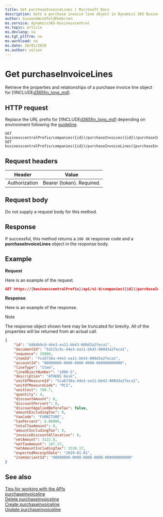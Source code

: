 ```yaml
---
title: Get purchaseInvoiceLines | Microsoft Docs
description: Gets a purchase invoice line object in Dynamics 365 Business Central.
author: SusanneWindfeldPedersen
ms.service: dynamics365-businesscentral
ms.topic: article
ms.devlang: na
ms.tgt_pltfrm: na
ms.workload: na
ms.date: 10/01/2020
ms.author: solsen
---
```


# Get purchaseInvoiceLines
Retrieve the properties and relationships of a purchase invoice line object for [!INCLUDE[d365fin_long_md](../../includes/d365fin_long_md.md)].

## HTTP request
Replace the URL prefix for [!INCLUDE[d365fin_long_md](../../includes/d365fin_long_md.md)] depending on environment following the [guideline](../../v2.0/endpoints-apis-for-dynamics.md).

```
GET businesscentralPrefix/companies({id})/purchaseInvoices({id})/purchaseInvoiceLines({purchaseInvoiceLineId})
GET businesscentralPrefix/companies({id})/purchaseInvoiceLines({purchaseInvoiceLineId})
```

## Request headers

|Header         |Value                     |
|---------------|--------------------------|
|Authorization  |Bearer {token}. Required. |

## Request body
Do not supply a request body for this method.

## Response
If successful, this method returns a ```200 OK``` response code and a **purchaseInvoiceLines** object in the response body.

## Example

**Request**

Here is an example of the request.
```json
GET https://{businesscentralPrefix}/api/v2.0/companies({id})/purchaseInvoices({id})/purchaseInvoiceLines({purchaseInvoiceLineId})
```

**Response**

Here is an example of the response. 

> [!NOTE]  
>   The response object shown here may be truncated for brevity. All of the properties will be returned from an actual call.

```json
{
    "id": "dd8db9c0-44e3-ea11-bb43-000d3a2feca1",
    "documentId": "5d115c9c-44e3-ea11-bb43-000d3a2feca1",
    "sequence": 10000,
    "itemId": "fca5738a-44e3-ea11-bb43-000d3a2feca1",
    "accountId": "00000000-0000-0000-0000-000000000000",
    "lineType": "Item",
    "lineObjectNumber": "1896-S",
    "description": "ATHENS Desk",
    "unitOfMeasureId": "5ca6738a-44e3-ea11-bb43-000d3a2feca1",
    "unitOfMeasureCode": "PCS",
    "unitCost": 780.7,
    "quantity": 4,
    "discountAmount": 0,
    "discountPercent": 0,
    "discountAppliedBeforeTax": false,
    "amountExcludingTax": 0,
    "taxCode": "FURNITURE",
    "taxPercent": 6.00006,
    "totalTaxAmount": 0,
    "amountIncludingTax": 0,
    "invoiceDiscountAllocation": 0,
    "netAmount": 3122.8,
    "netTaxAmount": 187.37,
    "netAmountIncludingTax": 3310.17,
    "expectedReceiptDate": "2019-01-01",
    "itemVariantId": "00000000-0000-0000-0000-000000000000"
}
```

## See also
[Tips for working with the APIs](/dynamics365/business-central/dev-itpro/developer/devenv-connect-apps-tips)    
[purchaseinvoiceline](../resources/dynamics_purchaseinvoiceline.md)    
[Delete purchaseinvoiceline](../api/dynamics_purchaseinvoiceline_Delete.md)    
[Create purchaseinvoiceline](../api/dynamics_purchaseinvoiceline_Create.md)    
[Update purchaseinvoiceline](../api/dynamics_purchaseinvoiceline_Update.md)    
